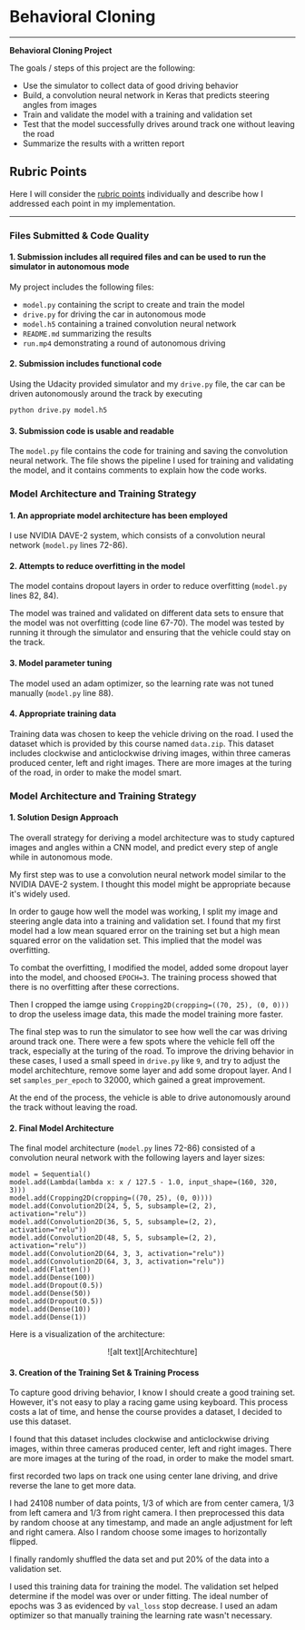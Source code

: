 ﻿# **Behavioral Cloning** 

---

**Behavioral Cloning Project**

The goals / steps of this project are the following:
* Use the simulator to collect data of good driving behavior
* Build, a convolution neural network in Keras that predicts steering angles from images
* Train and validate the model with a training and validation set
* Test that the model successfully drives around track one without leaving the road
* Summarize the results with a written report

[//]: # (Image References)

[image1]: ./examples/arch.png "Architechture"

## Rubric Points
Here I will consider the [rubric points](https://review.udacity.com/#!/rubrics/432/view) individually and describe how I addressed each point in my implementation.  

---

### Files Submitted & Code Quality

#### 1. Submission includes all required files and can be used to run the simulator in autonomous mode

My project includes the following files:
* `model.py` containing the script to create and train the model
* `drive.py` for driving the car in autonomous mode
* `model.h5` containing a trained convolution neural network 
* `README.md` summarizing the results
* `run.mp4` demonstrating a round of autonomous driving 

#### 2. Submission includes functional code
Using the Udacity provided simulator and my `drive.py` file, the car can be driven autonomously around the track by executing 
```sh
python drive.py model.h5
```

#### 3. Submission code is usable and readable

The `model.py` file contains the code for training and saving the convolution neural network. The file shows the pipeline I used for training and validating the model, and it contains comments to explain how the code works.

### Model Architecture and Training Strategy

#### 1. An appropriate model architecture has been employed

I use NVIDIA DAVE-2 system, which consists of a convolution neural network (`model.py` lines 72-86).

#### 2. Attempts to reduce overfitting in the model

The model contains dropout layers in order to reduce overfitting (`model.py` lines 82, 84). 

The model was trained and validated on different data sets to ensure that the model was not overfitting (code line 67-70). The model was tested by running it through the simulator and ensuring that the vehicle could stay on the track.

#### 3. Model parameter tuning

The model used an adam optimizer, so the learning rate was not tuned manually (`model.py` line 88).

#### 4. Appropriate training data

Training data was chosen to keep the vehicle driving on the road. I used the dataset which is provided by this course named `data.zip`. This dataset includes clockwise and anticlockwise driving images, within three cameras produced center, left and right images. There are more images at the turing of the road, in order to make the model smart.

### Model Architecture and Training Strategy

#### 1. Solution Design Approach

The overall strategy for deriving a model architecture was to study captured images and angles within a CNN model, and predict every step of angle while in autonomous mode.

My first step was to use a convolution neural network model similar to the NVIDIA DAVE-2 system. I thought this model might be appropriate because it's widely used.

In order to gauge how well the model was working, I split my image and steering angle data into a training and validation set. I found that my first model had a low mean squared error on the training set but a high mean squared error on the validation set. This implied that the model was overfitting. 

To combat the overfitting, I modified the model, added some dropout layer into the model, and choosed `EPOCH=3`. The training process showed that there is no overfitting after these corrections.

Then I cropped the iamge using `Cropping2D(cropping=((70, 25), (0, 0)))` to drop the useless image data, this made the model training more faster.

The final step was to run the simulator to see how well the car was driving around track one. There were a few spots where the vehicle fell off the track, especially at the turing of the road. To improve the driving behavior in these cases, I used a small speed in `drive.py` like `9`, and try to adjust the model architechture, remove some layer and add some dropout layer. And I set `samples_per_epoch` to 32000, which gained a great improvement.

At the end of the process, the vehicle is able to drive autonomously around the track without leaving the road.

#### 2. Final Model Architecture

The final model architecture (`model.py` lines 72-86) consisted of a convolution neural network with the following layers and layer sizes:

```
model = Sequential()
model.add(Lambda(lambda x: x / 127.5 - 1.0, input_shape=(160, 320, 3)))
model.add(Cropping2D(cropping=((70, 25), (0, 0))))
model.add(Convolution2D(24, 5, 5, subsample=(2, 2), activation="relu"))
model.add(Convolution2D(36, 5, 5, subsample=(2, 2), activation="relu"))
model.add(Convolution2D(48, 5, 5, subsample=(2, 2), activation="relu"))
model.add(Convolution2D(64, 3, 3, activation="relu"))
model.add(Convolution2D(64, 3, 3, activation="relu"))
model.add(Flatten())
model.add(Dense(100))
model.add(Dropout(0.5))
model.add(Dense(50))
model.add(Dropout(0.5))
model.add(Dense(10))
model.add(Dense(1))
```

Here is a visualization of the architecture:

<center>![alt text][Architechture]</center>

#### 3. Creation of the Training Set & Training Process

To capture good driving behavior, I know I should create a good training set. However, it's not easy to play a racing game using keyboard. This process costs a lat of time, and hense the course provides a dataset, I decided to use this dataset.

I found that this dataset includes clockwise and anticlockwise driving images, within three cameras produced center, left and right images. There are more images at the turing of the road, in order to make the model smart.

first recorded two laps on track one using center lane driving, and drive reverse the lane to get more data.


I had 24108 number of data points, 1/3 of which are from center camera, 1/3 from left camera and 1/3 from right camera. I then preprocessed this data by random choose at any timestamp, and made an angle adjustment for left and right camera. Also I random choose some images to horizontally flipped.

I finally randomly shuffled the data set and put 20% of the data into a validation set. 

I used this training data for training the model. The validation set helped determine if the model was over or under fitting. The ideal number of epochs was 3 as evidenced by `val_loss` stop decrease. I used an adam optimizer so that manually training the learning rate wasn't necessary.
